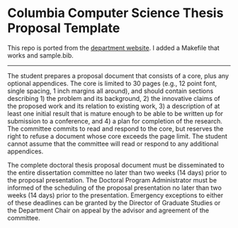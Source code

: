 # Columbia Computer Science Thesis Proposal Template

This repo is ported from the [department website](http://www.cs.columbia.edu/education/phd/requirements/proposal/). I added a Makefile that works and sample.bib.

-----

The student prepares a proposal document that consists of a core, plus any optional appendices. The core is limited to 30 pages (e.g., 12 point font, single spacing, 1 inch margins all around), and should contain sections describing 1) the problem and its background, 2) the innovative claims of the proposed work and its relation to existing work, 3) a description of at least one initial result that is mature enough to be able to be written up for submission to a conference, and 4) a plan for completion of the research. The committee commits to read and respond to the core, but reserves the right to refuse a document whose core exceeds the page limit. The student cannot assume that the committee will read or respond to any additional appendices.

The complete doctoral thesis proposal document must be disseminated to the entire dissertation committee no later than two weeks (14 days) prior to the proposal presentation. The Doctoral Program Administrator must be informed of the scheduling of the proposal presentation no later than two weeks (14 days) prior to the presentation. Emergency exceptions to either of these deadlines can be granted by the Director of Graduate Studies or the Department Chair on appeal by the advisor and agreement of the committee.

